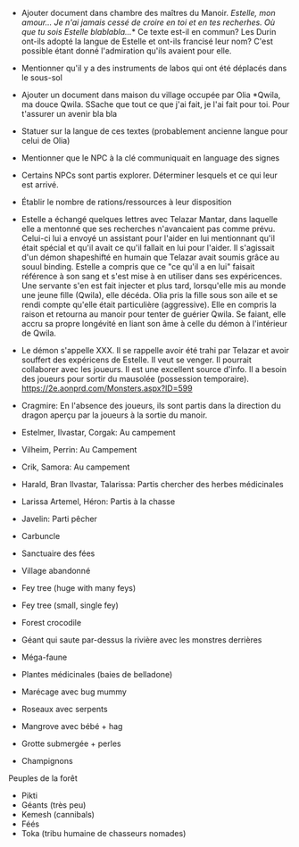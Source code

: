 - Ajouter document dans chambre des maîtres du Manoir.
*Estelle, mon amour... Je n'ai jamais cessé de croire en toi et en tes recherhes. Où que tu sois Estelle blablabla...**
Ce texte est-il en commun? Les Durin ont-ils adopté la langue de Estelle et ont-ils francisé leur nom? C'est possible étant donné l'admiration qu'ils avaient pour elle.

- Mentionner qu'il y a des instruments de labos qui ont été déplacés dans le sous-sol

- Ajouter un document dans maison du village occupée par Olia
*Qwila, ma douce Qwila. SSache que tout ce que j'ai fait, je l'ai fait pour toi. Pour t'assurer un avenir bla bla
- Statuer sur la langue de ces textes (probablement ancienne langue pour celui de Olia)

- Mentionner que le NPC à la clé communiquait en language des signes
- Certains NPCs sont partis explorer. Déterminer lesquels et ce qui leur est arrivé.

- Établir le nombre de rations/ressources à leur disposition

- Estelle a échangé quelques lettres avec Telazar Mantar, dans laquelle elle a mentonné que ses recherches n'avancaient pas comme prévu. Celui-ci lui a envoyé un assistant pour l'aider en lui mentionnant qu'il était spécial et qu'il avait ce qu'il fallait en lui pour l'aider. Il s'agissait d'un démon shapeshifté en humain que Telazar avait soumis grâce au souul binding. Estelle a compris que ce "ce qu'il a en lui" faisait référence à son sang et s'est mise à en utiliser dans ses expéricences. Une servante s'en est fait injecter et plus tard, lorsqu'elle mis au monde une jeune fille (Qwila), elle décéda. Olia pris la fille sous son aile et se rendi compte qu'elle était particulière (aggressive). Elle en compris la raison et retourna au manoir pour tenter de guérier Qwila. Se faiant, elle accru sa propre longévité en liant son âme à celle du démon à l'intérieur de Qwila.
 - Le démon s'appelle XXX. Il se rappelle avoir été trahi par Telazar et avoir souffert des expéricens de Estelle. Il veut se venger. Il pourrait collaborer avec les joueurs. Il est une excellent source d'info. Il a besoin des joueurs pour sortir du mausolée (possession temporaire). https://2e.aonprd.com/Monsters.aspx?ID=599
 
- Cragmire: En l'absence des joueurs, ils sont partis dans la direction du dragon aperçu par la joueurs à la sortie du manoir.
- Estelmer, Ilvastar, Corgak: Au campement
- Vilheim, Perrin: Au Campement
- Crik, Samora: Au campement
- Harald, Bran Ilvastar, Talarissa: Partis chercher des herbes médicinales
- Larissa Artemel, Héron: Partis à la chasse
- Javelin: Parti pêcher


- Carbuncle
- Sanctuaire des fées
- Village abandonné
- Fey tree (huge with many feys)
- Fey tree (small, single fey)
- Forest crocodile
- Géant qui saute par-dessus la rivière avec les monstres derrières
- Méga-faune
- Plantes médicinales (baies de belladone)
- Marécage avec bug mummy
- Roseaux avec serpents
- Mangrove avec bébé + hag
- Grotte submergée + perles
- Champignons

Peuples de la forêt
- Pikti
- Géants (très peu)
- Kemesh (cannibals)
- Féés
- Toka (tribu humaine de chasseurs nomades)
